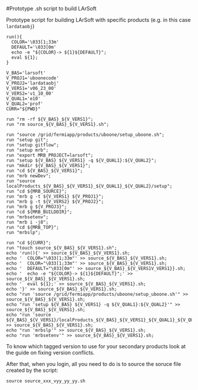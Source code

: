 #Prototype .sh script to build LArSoft

Prototype script for building LArSoft with specific products (e.g. in this case `lardataobj`)

```
run(){
  COLOR='\033[1;33m'
  DEFAULT='\033[0m'
  echo -e "${COLOR}-> ${1}${DEFAULT}";
  eval ${1};
}

V_BAS='larsoft'
V_PROJ1='uboonecode'
V_PROJ2='lardataobj'
V_VERS1='v06_23_00'
V_VERS2='v1_10_00'
V_QUAL1='e10'
V_QUAL2='prof'
CURR="${PWD}"

run "rm -rf ${V_BAS}_${V_VERS1}";
run "rm source_${V_BAS}_${V_VERS1}.sh";

run "source /grid/fermiapp/products/uboone/setup_uboone.sh";
run "setup git";
run "setup gitflow";
run "setup mrb";
run "export MRB_PROJECT=larsoft";
run "setup ${V_BAS} ${V_VERS1} -q ${V_QUAL1}:${V_QUAL2}";
run "mkdir ${V_BAS}_${V_VERS1}";
run "cd ${V_BAS}_${V_VERS1}";
run "mrb newDev";
run "source localProducts_${V_BAS}_${V_VERS1}_${V_QUAL1}_${V_QUAL2}/setup";
run "cd ${MRB_SOURCE}";
run "mrb g -t ${V_VERS1} ${V_PROJ1}";
run "mrb g -t ${V_VERS2} ${V_PROJ2}";
run "mrb g ${V_PROJ3}";
run "cd ${MRB_BUILDDIR}";
run "mrbsetenv";
run "mrb i -j8";
run "cd ${MRB_TOP}";
run "mrbslp";

run "cd ${CURR}";
run "touch source_${V_BAS}_${V_VERS1}.sh";
echo 'run(){' >> source_${V_BAS}_${V_VERS1}.sh;
echo '  COLOR="\033[1;33m"' >> source_${V_BAS}_${V_VERS1}.sh;
echo '  COLOR="\033[1;33m"' >> source_${V_BAS}_${V_VERS1}.sh;
echo '  DEFAULT="\033[0m"' >> source_${V_BAS}_${V_VERS1V_VERS1}}.sh;
echo '  echo -e "${COLOR}-> ${1}${DEFAULT}";' >> source_${V_BAS}_${V_VERS1}.sh;
echo '  eval ${1};' >> source_${V_BAS}_${V_VERS1}.sh;
echo '}' >> source_${V_BAS}_${V_VERS1}.sh;
echo "run 'source /grid/fermiapp/products/uboone/setup_uboone.sh'" >> source_${V_BAS}_${V_VERS1}.sh;
echo "run 'setup ${V_BAS} ${V_VERS1} -q ${V_QUAL1}:${V_QUAL2}'" >> source_${V_BAS}_${V_VERS1}.sh;
echo "run 'source ${V_BAS}_${V_VERS1}/localProducts_${V_BAS}_${V_VERS1}_${V_QUAL1}_${V_QUAL2}/setup'" >> source_${V_BAS}_${V_VERS1}.sh;
echo "run 'mrbslp'" >> source_${V_BAS}_${V_VERS1}.sh;
echo "run 'mrbsetenv'" >> source_${V_BAS}_${V_VERS1}.sh;

```

To know which tagged version to use for your secondary products look at the guide on fixing version conflicts.

After that, when you login, all you need to do is to source the soruce file created by the script:

```
source source_xxx_vyy_yy_yy.sh
```